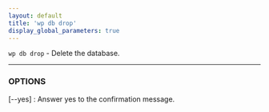 ```yaml
---
layout: default
title: 'wp db drop'
display_global_parameters: true
---
```


`wp db drop` - Delete the database.

<hr />

### OPTIONS

[\--yes]
: Answer yes to the confirmation message.



